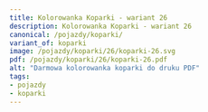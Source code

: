 ```yaml
---
title: Kolorowanka Koparki - wariant 26
description: Kolorowanka Koparki - wariant 26
canonical: /pojazdy/koparki/
variant_of: koparki
image: /pojazdy/koparki/26/koparki-26.svg
pdf: /pojazdy/koparki/26/koparki-26.pdf
alt: "Darmowa kolorowanka koparki do druku PDF"
tags:
- pojazdy
- koparki
---
```

